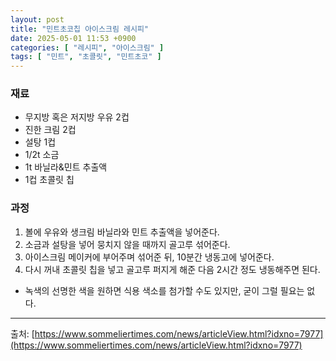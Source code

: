 ```yaml
---
layout: post
title: "민트초코칩 아이스크림 레시피"
date: 2025-05-01 11:53 +0900
categories: [ "레시피", "아이스크림" ]
tags: [ "민트", "초콜릿", "민트초코" ]
---
```



### 재료

- 무지방 혹은 저지방 우유 2컵
- 진한 크림 2컵
- 설탕 1컵
- 1/2t 소금
- 1t 바닐라&민트 추출액
- 1컵 초콜릿 칩

### 과정

1. 볼에 우유와 생크림 바닐라와 민트 추출액을 넣어준다.
2.  소금과 설탕을 넣어 뭉치지 않을 때까지 골고루 섞어준다.
3.  아이스크림 메이커에 부어주며 섞어준 뒤, 10분간 냉동고에 넣어준다.
4.  다시 꺼내 초콜릿 칩을 넣고 골고루 퍼지게 해준 다음 2시간 정도 냉동해주면 된다.

* 녹색의 선명한 색을 원하면 식용 색소를 첨가할 수도 있지만, 굳이 그럴 필요는 없다.

---

출처: [https://www.sommeliertimes.com/news/articleView.html?idxno=7977](https://www.sommeliertimes.com/news/articleView.html?idxno=7977)